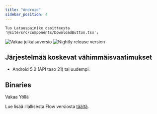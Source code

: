 ```yaml
---
title: "Android"
sidebar_position: 4
---
```


```mdx-code-block
Tuo Latauspainike osoitteesta '@site/src/components/DownloadButton.tsx';
```

![Vakaa julkaisuversio](https://img.shields.io/badge/dynamic/yaml?color=c4840d&label=Stable&query=%24.version&url=https%3A%2F%2Fraw.githubusercontent.com%2FLinwoodCloud%2FFlow%2Fstable%2Fapp%2Fpubspec.yaml&style=for-the-badge) ![Nightly release version](https://img.shields.io/badge/dynamic/yaml?color=f7d28c&label=Nightly&query=%24.version&url=https%3A%2F%2Fraw.githubusercontent.com%2FLinwoodCloud%2FFlow%2Fnightly%2Fapp%2Fpubspec.yaml&style=for-the-badge)

## Järjestelmää koskevat vähimmäisvaatimukset

* Android 5.0 (API taso 21) tai uudempi.

## Binaries

<div className="row margin-bottom--lg padding--sm">
<DownloadButton className="button button--outline button--info button--lg margin--sm" href="https://github.com/LinwoodCloud/Flow/releases/download/stable/linwood-flow-android.apk">
  Vakaa
</DownloadButton>
<DownloadButton className="button button--outline button--danger button--lg margin--sm" href="https://github.com/LinwoodCloud/Flow/releases/download/nightly/linwood-flow-android.apk">
  Yöllä
</DownloadButton>
</div>

Lue lisää illallisesta Flow versiosta [täältä](/nightly).
